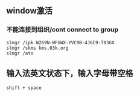 ## window激活

### 不能连接到组织/cont connect to group
```shell
slmgr /ipk W269N-WFGWX-YVC9B-4J6C9-T83GX
slmgr /skms kms.03k.org
slmgr /ato
```

## 输入法英文状态下，输入字母带空格
```shell
shift + space
```